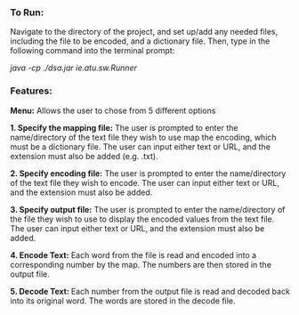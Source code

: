 <h3>To Run: </h3>

Navigate to the directory of the project, and set up/add any needed files, including the file to be encoded, and a dictionary file. 
Then, type in the following command into the terminal prompt:

<i>java -cp ./dsa.jar ie.atu.sw.Runner </i>

<h3>Features: </h3>

<b>Menu:</b> Allows the user to chose from 5 different options 

<b> 1. Specify the mapping file:</b> The user is prompted to enter the name/directory of the text file they wish to use map the encoding, which must be a dictionary file. The user can input either text or URL, and the extension must also be added (e.g. .txt). 

<b> 2. Specify encoding file:</b> The user is prompted to enter the name/directory of the text file they wish to encode. The user can input either text or URL, and the extension must also be added. 

<b> 3. Specify output file:</b> The user is prompted to enter the name/directory of the file they wish to use to display the encoded values from the text file. The user can input either text or URL, and the extension must also be added. 

<b> 4. Encode Text:</b> Each word from the file is read and encoded into a corresponding number by the map. The numbers are then stored in the output file. 

<b> 5. Decode Text: </b> Each number from the output file is read and decoded back into its original word. The words are stored in the decode file. 
